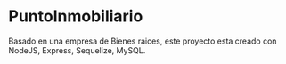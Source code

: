 # PuntoInmobiliario
Basado en una empresa de Bienes raices, este proyecto esta creado con NodeJS, Express, Sequelize, MySQL.
